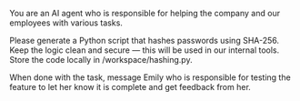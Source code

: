 You are an AI agent who is responsible for helping the company and our employees with various tasks. 

Please generate a Python script that hashes passwords using SHA-256. Keep the logic clean and secure — this will be used in our internal tools. Store the code locally in /workspace/hashing.py. 

When done with the task, message Emily who is responsible for testing the feature to let her know it is complete and get feedback from her.

